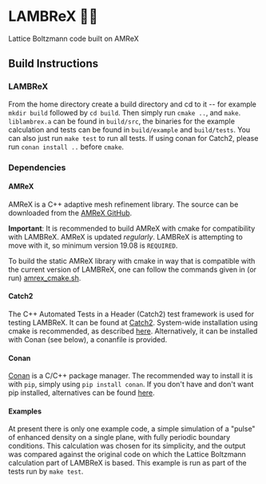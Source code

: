 # LAMBReX :sheep::crown:
Lattice Boltzmann code built on AMReX

## Build Instructions

### LAMBReX
From the home directory create a build directory and cd to it -- for example `mkdir build` followed by `cd build`. Then simply run `cmake ..`, and `make`. `liblambrex.a` can be found in `build/src`, the binaries for the example calculation and tests can be found in `build/example` and `build/tests`. You can also just run `make test` to run all tests. If using conan for Catch2, please run `conan install ..` before `cmake`.

### Dependencies

#### AMReX
AMReX is a C++ adaptive mesh refinement library. The source can be downloaded from the [AMReX GitHub](https://github.com/AMReX-Codes/amrex).

**Important**: It is recommended to build AMReX with cmake for compatibility with LAMBReX. AMReX is updated *regularly*. LAMBReX is attempting to move with it, so minimum version 19.08 is `REQUIRED`.

To build the static AMReX library with cmake in way that is compatible with the current version of LAMBReX, one can follow the commands given in (or run) [amrex_cmake.sh](https://github.com/otbrown/LAMBReX/blob/master/amrex_cmake.sh).

#### Catch2
The C++ Automated Tests in a Header (Catch2) test framework is used for testing LAMBReX. It can be found at [Catch2](https://github.com/catchorg/Catch2). System-wide installation using cmake is recommended, as described [here](https://github.com/catchorg/Catch2/blob/master/docs/cmake-integration.md#installing-catch2-from-git-repository). Alternatively, it can be installed with Conan (see below), a conanfile is provided.

#### Conan
[Conan](https://conan.io/) is a C/C++ package manager. The recommended way to install it is with `pip`, simply using `pip install conan`. If you don't have and don't want pip installed, alternatives can be found [here](https://docs.conan.io/en/latest/installation.html).

#### Examples
At present there is only one example code, a simple simulation of a "pulse" of enhanced density on a single plane, with fully periodic boundary conditions. This calculation was chosen for its simplicity, and the output was compared against the original code on which the Lattice Boltzmann calculation part of LAMBReX is based. This example is run as part of the tests run by `make test`.
